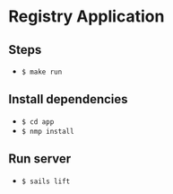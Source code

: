 # Registry Application

## Steps

- ``` $ make run ```

## Install dependencies
- ``` $ cd app ```
- ``` $ nmp install ```

## Run server
- ``` $ sails lift ```
